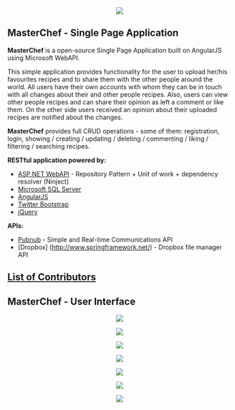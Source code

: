 <p align="center"><a href="http://academy.telerik.com/"><img src="https://raw.github.com/flextry/Telerik-Academy/master/Programming%20with%20C%23/Codes/Other/Telerik.png" /></a></p>

## MasterChef - Single Page Application

**MasterChef** is a open-source Single Page Application built on AngularJS using Microsoft WebAPI.

This simple application provides functionality for the user to upload her/his favourites recipes and to share them with the other people around the world. All users have their own accounts with whom they can be in touch with all changes about their and other people recipes. Also, users can view other people recipes and can share their opinion as left a comment or like them. On the other side users received an opinion about their uploaded recipes are notified about the changes.

**MasterChef** provides full CRUD operations - some of them: registration, login, showing / creating / updating / deleting / commenting / liking / filtering / searching recipes.

**RESTful application powered by:**
- [ASP.NET WebAPI](http://www.asp.net/web-api) - Repository Pattern + Unit of work + dependency resolver (Ninject)
- [Microsoft SQL Server](http://www.microsoft.com/en-us/server-cloud/products/sql-server/)
- [AngularJS](https://angularjs.org/)
- [Twitter Bootstrap](http://getbootstrap.com/)
- [jQuery](http://jquery.com/)

**APIs:**
- [Pubnub](http://www.pubnub.com/) - Simple and Real-time Communications API
- [Dropbox] (http://www.springframework.net/) - Dropbox file manager API

## [List of Contributors](https://github.com/fast4y/MasterChef/graphs/contributors)

## MasterChef - User Interface
<p align="center"><img src="https://raw.githubusercontent.com/fast4y/MasterChef/master/images/1.jpg" /></p>
<p align="center"><img src="https://raw.githubusercontent.com/fast4y/MasterChef/master/images/2.jpg" /></p>
<p align="center"><img src="https://raw.githubusercontent.com/fast4y/MasterChef/master/images/3.jpg" /></p>
<p align="center"><img src="https://raw.githubusercontent.com/fast4y/MasterChef/master/images/4.jpg" /></p>
<p align="center"><img src="https://raw.githubusercontent.com/fast4y/MasterChef/master/images/5.jpg" /></p>
<p align="center"><img src="https://raw.githubusercontent.com/fast4y/MasterChef/master/images/6.jpg" /></p>
<p align="center"><img src="https://raw.githubusercontent.com/fast4y/MasterChef/master/images/7.jpg" /></p>